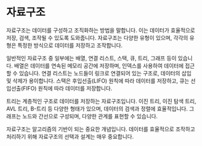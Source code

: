 # 자료구조

자료구조는 데이터를 구성하고 조직화하는 방법을 말합니다. 이는 데이터가 효율적으로 저장, 검색, 조작될 수 있도록 도와줍니다. 자료구조는 다양한 유형이 있으며, 각각의 유형은 특정한 방식으로 데이터를 저장하고 조작합니다.

일반적인 자료구조 중 일부에는 배열, 연결 리스트, 스택, 큐, 트리, 그래프 등이 있습니다. 배열은 데이터를 연속된 메모리 공간에 저장하며, 인덱스를 사용하여 데이터에 접근할 수 있습니다. 연결 리스트는 노드들이 링크로 연결되어 있는 구조로, 데이터의 삽입 및 삭제가 용이합니다. 스택은 후입선출(LIFO) 원칙에 따라 데이터를 저장하고, 큐는 선입선출(FIFO) 원칙에 따라 데이터를 저장합니다.

트리는 계층적인 구조로 데이터를 저장하는 자료구조입니다. 이진 트리, 이진 탐색 트리, AVL 트리, B-트리 등 다양한 형태가 있으며, 데이터의 검색과 정렬에 효율적입니다. 그래프는 노드와 간선으로 구성되며, 다양한 관계를 표현할 수 있습니다.

자료구조는 알고리즘의 기반이 되는 중요한 개념입니다. 데이터를 효율적으로 조작하고 처리하기 위해 자료구조의 선택과 설계는 매우 중요합니다.